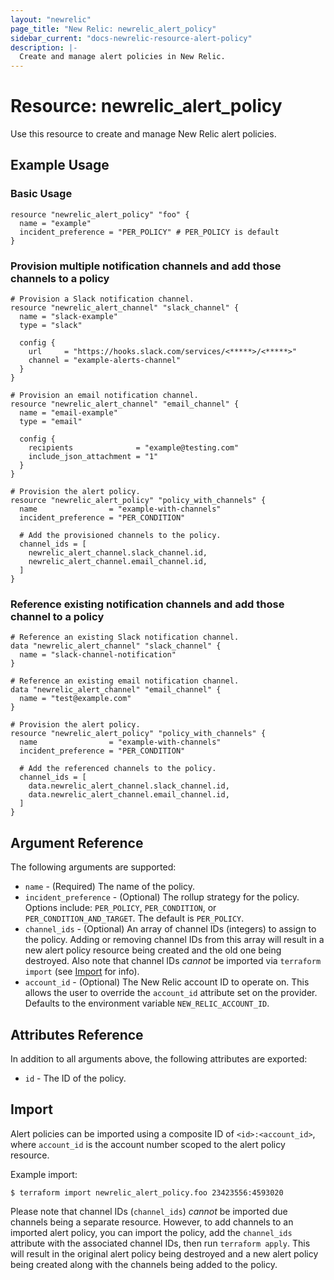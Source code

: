 ```yaml
---
layout: "newrelic"
page_title: "New Relic: newrelic_alert_policy"
sidebar_current: "docs-newrelic-resource-alert-policy"
description: |-
  Create and manage alert policies in New Relic.
---
```


# Resource: newrelic\_alert\_policy

Use this resource to create and manage New Relic alert policies.

## Example Usage

### Basic Usage

```hcl
resource "newrelic_alert_policy" "foo" {
  name = "example"
  incident_preference = "PER_POLICY" # PER_POLICY is default
}
```

### Provision multiple notification channels and add those channels to a policy

```hcl
# Provision a Slack notification channel.
resource "newrelic_alert_channel" "slack_channel" {
  name = "slack-example"
  type = "slack"

  config {
    url     = "https://hooks.slack.com/services/<*****>/<*****>"
    channel = "example-alerts-channel"
  }
}

# Provision an email notification channel.
resource "newrelic_alert_channel" "email_channel" {
  name = "email-example"
  type = "email"

  config {
    recipients              = "example@testing.com"
    include_json_attachment = "1"
  }
}

# Provision the alert policy.
resource "newrelic_alert_policy" "policy_with_channels" {
  name                = "example-with-channels"
  incident_preference = "PER_CONDITION"

  # Add the provisioned channels to the policy.
  channel_ids = [
    newrelic_alert_channel.slack_channel.id,
    newrelic_alert_channel.email_channel.id,
  ]
}
```

### Reference existing notification channels and add those channel to a policy
```hcl
# Reference an existing Slack notification channel.
data "newrelic_alert_channel" "slack_channel" {
  name = "slack-channel-notification"
}

# Reference an existing email notification channel.
data "newrelic_alert_channel" "email_channel" {
  name = "test@example.com"
}

# Provision the alert policy.
resource "newrelic_alert_policy" "policy_with_channels" {
  name                = "example-with-channels"
  incident_preference = "PER_CONDITION"

  # Add the referenced channels to the policy.
  channel_ids = [
    data.newrelic_alert_channel.slack_channel.id,
    data.newrelic_alert_channel.email_channel.id,
  ]
}
```

## Argument Reference

The following arguments are supported:

  * `name` - (Required) The name of the policy.
  * `incident_preference` - (Optional) The rollup strategy for the policy.  Options include: `PER_POLICY`, `PER_CONDITION`, or `PER_CONDITION_AND_TARGET`.  The default is `PER_POLICY`.
  * `channel_ids` - (Optional) An array of channel IDs (integers) to assign to the policy. Adding or removing channel IDs from this array will result in a new alert policy resource being created and the old one being destroyed. Also note that channel IDs _cannot_ be imported via `terraform import` (see [Import](#import) for info).
  * `account_id` - (Optional) The New Relic account ID to operate on.  This allows the user to override the `account_id` attribute set on the provider. Defaults to the environment variable `NEW_RELIC_ACCOUNT_ID`.

## Attributes Reference

In addition to all arguments above, the following attributes are exported:

  * `id` - The ID of the policy.

## Import

Alert policies can be imported using a composite ID of `<id>:<account_id>`, where `account_id` is the account number scoped to the alert policy resource.

Example import:

```
$ terraform import newrelic_alert_policy.foo 23423556:4593020
```

Please note that channel IDs (`channel_ids`) _cannot_ be imported due channels being a separate resource. However, to add channels to an imported alert policy, you can import the policy, add the `channel_ids` attribute with the associated channel IDs, then run `terraform apply`. This will result in the original alert policy being destroyed and a new alert policy being created along with the channels being added to the policy.
